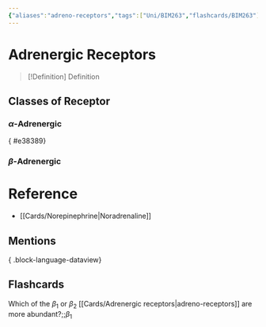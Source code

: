 ```yaml
---
{"aliases":"adreno-receptors","tags":["Uni/BIM263","flashcards/BIM263"],"dg-publish":true,"permalink":"/cards/adrenergic-receptors/","dgPassFrontmatter":true}
---
```


# Adrenergic Receptors

> [!Definition] Definition

## Classes of Receptor

### $\alpha$-Adrenergic
{ #e38389}


### $\beta$-Adrenergic

# Reference

- [[Cards/Norepinephrine\|Noradrenaline]]

## Mentions


{ .block-language-dataview}

## Flashcards

Which of the $\beta_1$ or $\beta_2$ [[Cards/Adrenergic receptors\|adreno-receptors]] are more abundant?;;$\beta_1$
<!--SR:!2024-11-08,2,190-->